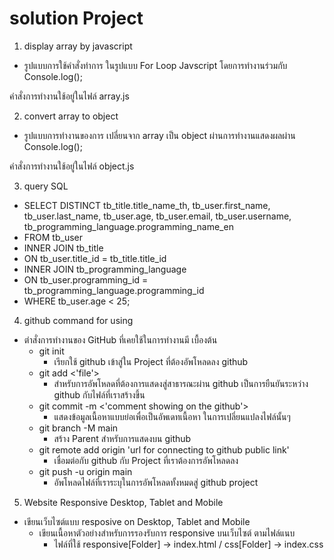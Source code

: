 # solution Project
1. display array by javascript
- รูปแบบการใช้คำสั่งทำการ ในรูปแบบ For Loop Javscript โดยการทำงานร่วมกับ Console.log();

คำสั่งการทำงานใช้อยู่ในไฟล์ array.js

2. convert array to object
- รูปแบบการทำงานของการ เปลี่ยนจาก array เป็น object ผ่านการทำงานแสดงผลผ่าน Console.log();

คำสั่งการทำงานใช้อยู่ในไฟล์ object.js

3. query SQL
- SELECT DISTINCT tb_title.title_name_th, tb_user.first_name, tb_user.last_name, tb_user.age, tb_user.email, tb_user.username, tb_programming_language.programming_name_en
- FROM tb_user
 - INNER JOIN tb_title
  - ON tb_user.title_id = tb_title.title_id
 - INNER JOIN tb_programming_language
  - ON tb_user.programming_id = tb_programming_language.programming_id
- WHERE tb_user.age < 25;

4. github command for using
- ตำสั่งการทำงานของ GitHub ที่เคยใช้ในการทำงานมี เบื้องต้น
    - git init
        - เรียกใช้ github เข้าสู่ใน Project ที่ต้องอัพโหลดลง github
    - git add <'file'>
        - สำหรับการอัพโหลดที่ต้องการแสดงสู่สาธารณะผ่าน github เป็นการยืนยันระหว่าง github กับไฟล์ที่เราสร้างขึ้น
    - git commit -m <'comment showing on the github'>
        - แสดงข้อมูลเนื้อหาแบบย่อเพื่อเป็นอัพเดทเนื้อหา ในการเปลี่ยนแปลงไฟล์นั้นๆ
    - git branch -M main
        - สร้าง Parent สำหรับการแสดงบน github
    - git remote add origin 'url for connecting to github public link'
        - เชื่อมต่อกับ github กับ Project ที่เราต้องการอัพโหลดลง
    - git push -u origin main
        - อัพโหลดไฟล์ที่เราระบุในการอัพโหลดทั้งหมดสู่ github project

5. Website Responsive Desktop, Tablet and Mobile
- เขียนเว็บไซต์แบบ resposive on Desktop, Tablet and Mobile
    - เขียนเนื้อหาตัวอย่างสำหรับการรองรับการ responsive บนเว็บไซต์ ตามไฟล์แนบ
        - ไฟล์ที่ใช้ responsive[Folder] -> index.html / css[Folder] -> index.css